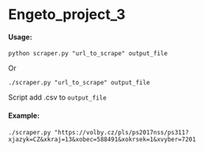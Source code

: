 # Engeto_project_3

#### Usage:
    python scraper.py "url_to_scrape" output_file
Or
    
    ./scraper.py "url_to_scrape" output_file
    
Script add .csv to `output_file`

#### Example:
    ./scraper.py "https://volby.cz/pls/ps2017nss/ps311?xjazyk=CZ&xkraj=13&xobec=588491&xokrsek=1&xvyber=7201

